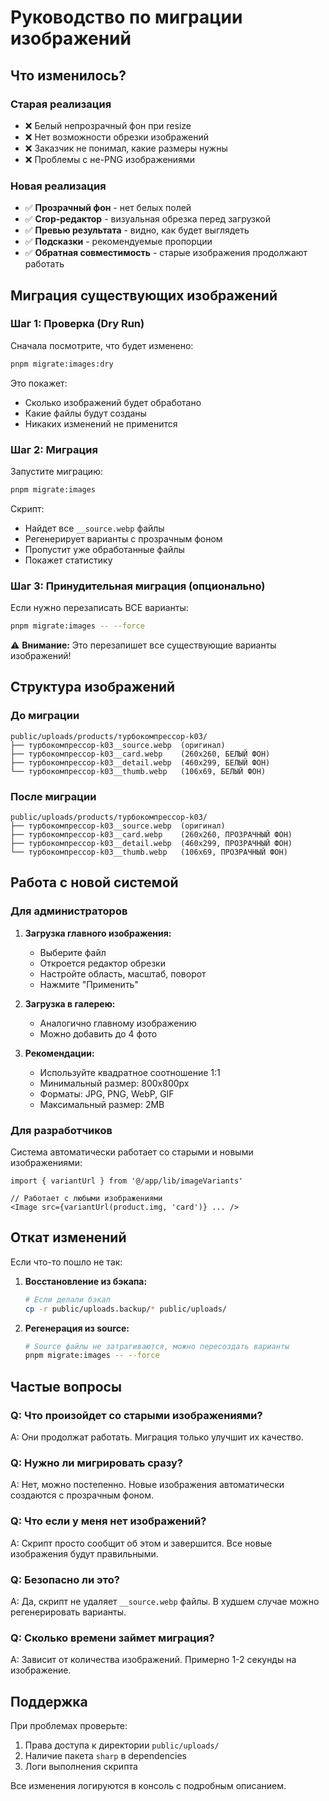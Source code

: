 # Руководство по миграции изображений

## Что изменилось?

### Старая реализация
- ❌ Белый непрозрачный фон при resize
- ❌ Нет возможности обрезки изображений
- ❌ Заказчик не понимал, какие размеры нужны
- ❌ Проблемы с не-PNG изображениями

### Новая реализация
- ✅ **Прозрачный фон** - нет белых полей
- ✅ **Crop-редактор** - визуальная обрезка перед загрузкой
- ✅ **Превью результата** - видно, как будет выглядеть
- ✅ **Подсказки** - рекомендуемые пропорции
- ✅ **Обратная совместимость** - старые изображения продолжают работать

## Миграция существующих изображений

### Шаг 1: Проверка (Dry Run)

Сначала посмотрите, что будет изменено:

```bash
pnpm migrate:images:dry
```

Это покажет:
- Сколько изображений будет обработано
- Какие файлы будут созданы
- Никаких изменений не применится

### Шаг 2: Миграция

Запустите миграцию:

```bash
pnpm migrate:images
```

Скрипт:
- Найдет все `__source.webp` файлы
- Регенерирует варианты с прозрачным фоном
- Пропустит уже обработанные файлы
- Покажет статистику

### Шаг 3: Принудительная миграция (опционально)

Если нужно перезаписать ВСЕ варианты:

```bash
pnpm migrate:images -- --force
```

⚠️ **Внимание:** Это перезапишет все существующие варианты изображений!

## Структура изображений

### До миграции
```
public/uploads/products/турбокомпрессор-k03/
├── турбокомпрессор-k03__source.webp  (оригинал)
├── турбокомпрессор-k03__card.webp    (260x260, БЕЛЫЙ ФОН)
├── турбокомпрессор-k03__detail.webp  (460x299, БЕЛЫЙ ФОН)
└── турбокомпрессор-k03__thumb.webp   (106x69, БЕЛЫЙ ФОН)
```

### После миграции
```
public/uploads/products/турбокомпрессор-k03/
├── турбокомпрессор-k03__source.webp  (оригинал)
├── турбокомпрессор-k03__card.webp    (260x260, ПРОЗРАЧНЫЙ ФОН)
├── турбокомпрессор-k03__detail.webp  (460x299, ПРОЗРАЧНЫЙ ФОН)
└── турбокомпрессор-k03__thumb.webp   (106x69, ПРОЗРАЧНЫЙ ФОН)
```

## Работа с новой системой

### Для администраторов

1. **Загрузка главного изображения:**
   - Выберите файл
   - Откроется редактор обрезки
   - Настройте область, масштаб, поворот
   - Нажмите "Применить"

2. **Загрузка в галерею:**
   - Аналогично главному изображению
   - Можно добавить до 4 фото

3. **Рекомендации:**
   - Используйте квадратное соотношение 1:1
   - Минимальный размер: 800x800px
   - Форматы: JPG, PNG, WebP, GIF
   - Максимальный размер: 2MB

### Для разработчиков

Система автоматически работает со старыми и новыми изображениями:

```tsx
import { variantUrl } from '@/app/lib/imageVariants'

// Работает с любыми изображениями
<Image src={variantUrl(product.img, 'card')} ... />
```

## Откат изменений

Если что-то пошло не так:

1. **Восстановление из бэкапа:**
   ```bash
   # Если делали бэкап
   cp -r public/uploads.backup/* public/uploads/
   ```

2. **Регенерация из source:**
   ```bash
   # Source файлы не затрагиваются, можно пересоздать варианты
   pnpm migrate:images -- --force
   ```

## Частые вопросы

### Q: Что произойдет со старыми изображениями?
A: Они продолжат работать. Миграция только улучшит их качество.

### Q: Нужно ли мигрировать сразу?
A: Нет, можно постепенно. Новые изображения автоматически создаются с прозрачным фоном.

### Q: Что если у меня нет изображений?
A: Скрипт просто сообщит об этом и завершится. Все новые изображения будут правильными.

### Q: Безопасно ли это?
A: Да, скрипт не удаляет `__source.webp` файлы. В худшем случае можно регенерировать варианты.

### Q: Сколько времени займет миграция?
A: Зависит от количества изображений. Примерно 1-2 секунды на изображение.

## Поддержка

При проблемах проверьте:
1. Права доступа к директории `public/uploads/`
2. Наличие пакета `sharp` в dependencies
3. Логи выполнения скрипта

Все изменения логируются в консоль с подробным описанием.
